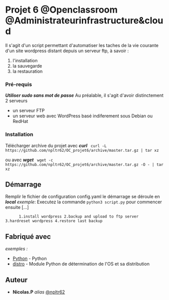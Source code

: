 # Projet 6 @Openclassroom @Administrateurinfrastructure&cloud

Il s'agit d'un script permettant d'automatiser les taches de la vie courante d'un site wordpress distant depuis un serveur ftp, à savoir :

1. l'installation
2. la sauvegarde
3. la restauration

### Pré-requis
***Utiliser sudo sans mot de passe***
Au préalable, il s'agit d'avoir distinctement 2 serveurs
- un serveur FTP
- un serveur web avec WordPress basé indiferement sous Debian ou RedHat 

### Installation
Télécharger archive du projet avec ***curl***
`` curl -L https://github.com/npltr62/OC_projet6/archive/master.tar.gz | tar xz``

ou avec ***wget***
`` wget -c https://github.com/npltr62/OC_projet6/archive/master.tar.gz -O - | tar xz``

## Démarrage
Remplir le fichier de configuration config.yaml
le démarrage se déroule en ***local***
_exemple_: Executez la commande ``python3 script.py`` pour commencer ensuite [...]


``      1.install wordpress
        2.backup and upload to ftp server
        3.hardreset wordpress
        4.restore last backup``

## Fabriqué avec


_exemples :_
* [Python](https://www.python.org/) - Python
* [distro](https://github.com/python-distro/distro) - Module Python de détermination de l'OS et sa distribution

## Auteur
* **Nicolas.P** _alias_ [@npltr62](https://github.com/npltr62)

